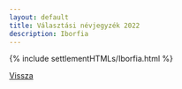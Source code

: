 ```yaml
---
layout: default
title: Választási névjegyzék 2022
description: Iborfia
---
```


{% include settlementHTMLs/Iborfia.html %}

[Vissza](./)